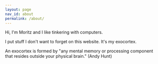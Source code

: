 ```yaml
---
layout: page
nav_id: about
permalink: /about/
---
```


<!-- markdownlint-disable MD041  -->

Hi, I'm Moritz and I like tinkering with computers.

I put stuff I don't want to forget on this website. It's my exocortex.

An exocortex is formed by "any mental memory or processing component that
resides outside your physical brain." (Andy Hunt)

